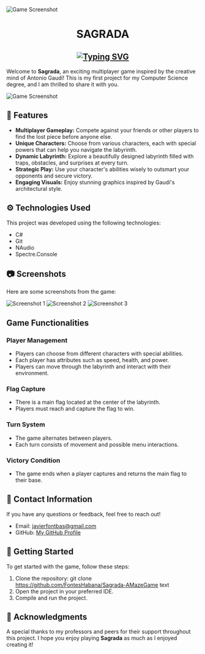 ![Game Screenshot](https://github.com/user-attachments/assets/72dcd829-cb49-4e33-bce1-c1fa4c5a2fd0)

<h1 align=center> SAGRADA </h2>

<h2 align=center><a href="https://git.io/typing-svg"><img src="https://readme-typing-svg.demolab.com?font=Fira+Code&pause=1000&random=false&width=435&lines=Labyrinth+Game | Programming+Project;University+of+Havana | MATCOM;" alt="Typing SVG" /></a></h2>

Welcome to **Sagrada**, an exciting multiplayer game inspired by the creative mind of Antonio Gaudí! This is my first project for my Computer Science degree, and I am thrilled to share it with you.

![Game Screenshot](https://github.com/user-attachments/assets/d391fdf8-6011-4e4f-abcb-9e00fb5aba39)

## 🌟 Features

- **Multiplayer Gameplay:** Compete against your friends or other players to find the lost piece before anyone else.
- **Unique Characters:** Choose from various characters, each with special powers that can help you navigate the labyrinth.
- **Dynamic Labyrinth:** Explore a beautifully designed labyrinth filled with traps, obstacles, and surprises at every turn.
- **Strategic Play:** Use your character's abilities wisely to outsmart your opponents and secure victory.
- **Engaging Visuals:** Enjoy stunning graphics inspired by Gaudí's architectural style.

## ⚙️ Technologies Used

This project was developed using the following technologies:

- C#
- Git
- NAudio
- Spectre.Console

## 📷 Screenshots

Here are some screenshots from the game:

![Screenshot 1](https://github.com/user-attachments/assets/5baafd43-40d1-4081-9d18-794bd6c8f9f2)
![Screenshot 2](https://github.com/user-attachments/assets/02a23157-bcea-4b99-9537-b8c2d1a681be)
![Screenshot 3](https://github.com/user-attachments/assets/cbd40e21-f4b1-440b-a99a-7657a77409d3)

## Game Functionalities

### Player Management

- Players can choose from different characters with special abilities.
- Each player has attributes such as speed, health, and power.
- Players can move through the labyrinth and interact with their environment.

### Flag Capture

- There is a main flag located at the center of the labyrinth.
- Players must reach and capture the flag to win.

### Turn System

- The game alternates between players.
- Each turn consists of movement and possible menu interactions.

### Victory Condition

- The game ends when a player captures and returns the main flag to their base.

## 📧 Contact Information

If you have any questions or feedback, feel free to reach out!

- Email: [javierfontbas@gmail.com](mailto:javierfontbas@gmail.com)
- GitHub: [My GitHub Profile](https://github.com/FontesHabana](https://github.com/FontesHabana))

## 🚀 Getting Started

To get started with the game, follow these steps:

1. Clone the repository:
   git clone https://github.com/FontesHabana/Sagrada-AMazeGame
   text
2. Open the project in your preferred IDE.
3. Compile and run the project.

## 🎉 Acknowledgments

A special thanks to my professors and peers for their support throughout this project. I hope you enjoy playing **Sagrada** as much as I enjoyed creating it!
